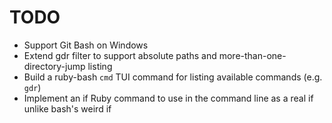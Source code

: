 # TODO

- Support Git Bash on Windows
- Extend gdr filter to support absolute paths and more-than-one-directory-jump listing
- Build a ruby-bash `cmd` TUI command for listing available commands (e.g. `gdr`)
- Implement an if Ruby command to use in the command line as a real if unlike bash's weird if
